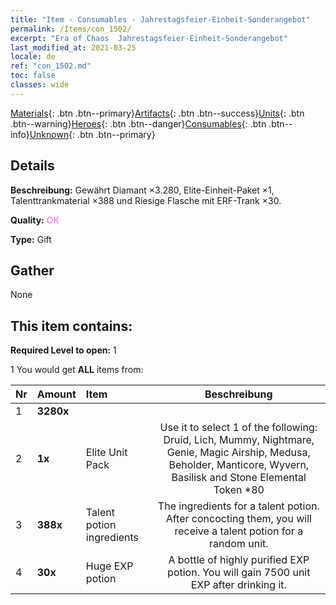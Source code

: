 ```yaml
---
title: "Item - Consumables - Jahrestagsfeier-Einheit-Sonderangebot"
permalink: /Items/con_1502/
excerpt: "Era of Chaos  Jahrestagsfeier-Einheit-Sonderangebot"
last_modified_at: 2021-03-25
locale: de
ref: "con_1502.md"
toc: false
classes: wide
---
```

 [Materials](/de/Items/){: .btn .btn--primary}[Artifacts](/de/Items/Artifacts/){: .btn .btn--success}[Units](/de/Items/Units/){: .btn .btn--warning}[Heroes](/de/Items/Heroes/){: .btn .btn--danger}[Consumables](/de/Items/Consumables/){: .btn .btn--info}[Unknown](/de/Items/Unknown/){: .btn .btn--primary}

## Details
 **Beschreibung:** Gewährt Diamant ×3.280, Elite-Einheit-Paket ×1, Talenttrankmaterial ×388 und Riesige Flasche mit ERF-Trank ×30.

 **Quality:** <span style="color: #DA70D6">OK</span>

 **Type:** Gift

## Gather

  None

## This item contains:

 **Required Level to open:** 1

 1 You would get **ALL** items  from:

  | Nr | Amount |     Item    | Beschreibung |
  |:---|:-------|:------------|:-----------:|
  | 1 |  **3280x** | <i class="fas fa-gem"/> |  | 
  | 2 |  **1x** | Elite Unit Pack | Use it to select 1 of the following: Druid, Lich, Mummy, Nightmare, Genie, Magic Airship, Medusa, Beholder, Manticore, Wyvern, Basilisk and Stone Elemental Token *80  | 
  | 3 |  **388x** | Talent potion ingredients | The ingredients for a talent potion. After concocting them, you will receive a talent potion for a random unit.   | 
  | 4 |  **30x** | Huge EXP potion | A bottle of highly purified EXP potion. You will gain 7500 unit EXP after drinking it.  | 
